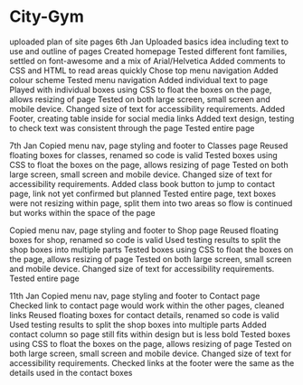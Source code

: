 # City-Gym
uploaded plan of site pages
6th Jan
Uploaded basics idea including text to use and outline of pages
Created homepage 
Tested different font families, settled on font-awesome and a mix of Arial/Helvetica
Added comments to CSS and HTML to read areas quickly
Chose top menu navigation 
Added colour scheme
Tested menu navigation 
Added individual text to page
Played with individual boxes using CSS to float the boxes on the page, allows resizing of page 
Tested on both large screen, small screen and mobile device. Changed size of text for accessibility requirements.
Added Footer, creating table inside for social media links
Added text design, testing to check text was consistent through the page
Tested entire page

7th Jan
Copied menu nav, page styling and footer to Classes page
Reused floating boxes for classes, renamed so code is valid
Tested boxes using CSS to float the boxes on the page, allows resizing of page 
Tested on both large screen, small screen and mobile device. Changed size of text for accessibility requirements.
Added class book button to jump to contact page, link not yet confirmed but planned
Tested entire page, text boxes were not resizing within page, split them into two areas so flow is continued but works within the space of the page

Copied menu nav, page styling and footer to Shop page
Reused floating boxes for shop, renamed so code is valid 
Used testing results to split the shop boxes into multiple parts
Tested boxes using CSS to float the boxes on the page, allows resizing of page 
Tested on both large screen, small screen and mobile device. Changed size of text for accessibility requirements.
Tested entire page

11th Jan
Copied menu nav, page styling and footer to Contact page
Checked link to contact page would work within the other pages, cleaned links
Reused floating boxes for contact details, renamed so code is valid 
Used testing results to split the shop boxes into multiple parts
Added contact column so page still fits within design but is less bold
Tested boxes using CSS to float the boxes on the page, allows resizing of page 
Tested on both large screen, small screen and mobile device. Changed size of text for accessibility requirements.
Checked links at the footer were the same as the details used in the contact boxes
